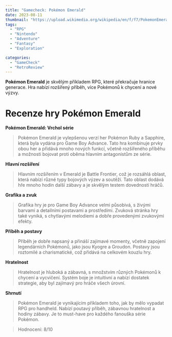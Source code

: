 ```yaml
---
title: "Gamecheck: Pokémon Emerald"
date: 2023-08-11
thumbnail: "https://upload.wikimedia.org/wikipedia/en/f/f7/PokemonEmeraldBox.jpg"
tags:
  - "RPG"
  - "Nintendo"
  - "Adventure"
  - "Fantasy"
  - "Exploration"

categories:
  - "GameCheck"
  - "RetroReview"
---
```


**Pokémon Emerald** je skvělým příkladem RPG, které překračuje hranice generace. Hra nabízí rozšířený příběh, více Pokémonů k chycení a nové výzvy.

<!--more-->

# Recenze hry Pokémon Emerald

**Pokémon Emerald: Vrchol série**

> Pokémon Emerald je vylepšenou verzí her Pokémon Ruby a Sapphire, která byla vydána pro Game Boy Advance. Tato hra kombinuje prvky obou her a přidává mnoho nových funkcí, včetně rozšířeného příběhu a možnosti bojovat proti oběma hlavním antagonistům ze série.

**Hlavní rozšíření**

> Hlavním rozšířením v Emerald je Battle Frontier, což je rozsáhlá oblast, která nabízí různé typy bojových výzev a soutěží. Tato oblast dodává hře mnoho hodin další zábavy a je skvělým testem dovedností hráčů.

**Grafika a zvuk**

> Grafika hry je pro Game Boy Advance velmi působivá, s živými barvami a detailními postavami a prostředími. Zvuková stránka hry také vyniká, s chytlavými melodiemi a dobře provedenými zvukovými efekty.

**Příběh a postavy**

> Příběh je dobře napsaný a přináší zajímavé momenty, včetně zapojení legendárních Pokémonů, jako jsou Kyogre a Groudon. Postavy jsou roztomilé a charismatické, což přidává na celkovém kouzlu hry.

**Hratelnost**

> Hratelnost je hluboká a zábavná, s množstvím různých Pokémonů k chycení a vycvičení. Systém boje je intuitivní a nabízí dostatek strategie, aby byl zajímavý pro hráče všech úrovní.

**Shrnutí**

> Pokémon Emerald je vynikajícím příkladem toho, jak by mělo vypadat RPG pro handheld. Nabízí poutavý příběh, zábavnou hratelnost a hodiny zábavy. Je to must-have pro každého fanouška série Pokémon.

> Hodnocení: 8/10
